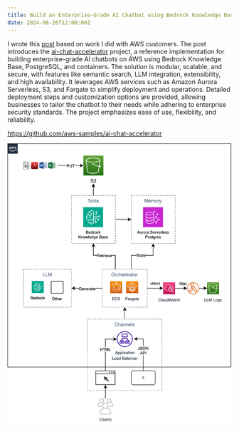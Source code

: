 ```yaml
---
title: Build an Enterprise-Grade AI Chatbot using Bedrock Knowledge Base, PostgreSQL, and Containers
date: 2024-08-26T12:00:00Z
---
```


I wrote this [post](https://community.aws/content/2lCaIftOHliEE7Hhzg3cc7N021J) based on work I did with AWS customers. The post introduces the [ai-chat-accelerator](https://github.com/aws-samples/ai-chat-accelerator) project, a reference implementation for building enterprise-grade AI chatbots on AWS using Bedrock Knowledge Base, PostgreSQL, and containers. The solution is modular, scalable, and secure, with features like semantic search, LLM integration, extensibility, and high availability. It leverages AWS services such as Amazon Aurora Serverless, S3, and Fargate to simplify deployment and operations. Detailed deployment steps and customization options are provided, allowing businesses to tailor the chatbot to their needs while adhering to enterprise security standards. The project emphasizes ease of use, flexibility, and reliability. 

https://github.com/aws-samples/ai-chat-accelerator

[![AWS Blog Post](https://github.com/aws-samples/ai-chat-accelerator/raw/main/architecture.png)](https://community.aws/content/2lCaIftOHliEE7Hhzg3cc7N021J)
